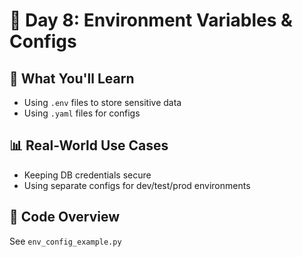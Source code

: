 # 📘 Day 8: Environment Variables & Configs

## 📌 What You'll Learn
- Using `.env` files to store sensitive data
- Using `.yaml` files for configs

## 📊 Real-World Use Cases
- Keeping DB credentials secure
- Using separate configs for dev/test/prod environments

## 🧪 Code Overview
See `env_config_example.py`
